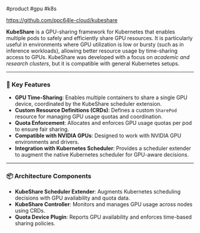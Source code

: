 #product #gpu #k8s 

https://github.com/ppc64le-cloud/kubeshare

**KubeShare** is a GPU-sharing framework for Kubernetes that enables multiple pods to safely and efficiently share GPU resources. It is particularly useful in environments where GPU utilization is low or bursty (such as in inference workloads), allowing better resource usage by time-sharing access to GPUs. KubeShare was developed with a focus on _academic and research clusters_, but it is compatible with general Kubernetes setups.

---

### 🔧 Key Features

- **GPU Time-Sharing**: Enables multiple containers to share a single GPU device, coordinated by the KubeShare scheduler extension.
- **Custom Resource Definitions (CRDs)**: Defines a custom `SharePod` resource for managing GPU usage quotas and coordination.
- **Quota Enforcement**: Allocates and enforces GPU usage quotas per pod to ensure fair sharing.
- **Compatible with NVIDIA GPUs**: Designed to work with NVIDIA GPU environments and drivers.
- **Integration with Kubernetes Scheduler**: Provides a scheduler extender to augment the native Kubernetes scheduler for GPU-aware decisions.

---

### 📦 Architecture Components

- **KubeShare Scheduler Extender**: Augments Kubernetes scheduling decisions with GPU availability and quota data.
- **KubeShare Controller**: Monitors and manages GPU usage across nodes using CRDs.
- **Quota Device Plugin**: Reports GPU availability and enforces time-based sharing policies.